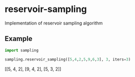 # reservoir-sampling
Implementation of reservoir sampling algorithm

## Example
```python
import sampling

sampling.reservoir_sampling([5,4,2,5,9,6,3], 3, iters=3)
```
[[5, 4, 2], [9, 4, 2], [5, 3, 2]]
```

